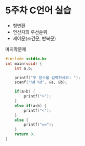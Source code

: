 # 5주차 C언어 실습
- 형변환
- 연산자의 우선순위
- 제어문(조건문, 반복문)

마지막문제
```c
#include <stdio.h>
int main(void) {
    int a,b;

    printf("두 정수를 입력하세요: ");
    scanf("%d %d", &a, &b);

    if(a>b) {
        printf(">");
    }
    else if(a<b) {
        printf("<");
    }
    else {
        printf("==");
    }
    return 0;
}
```
